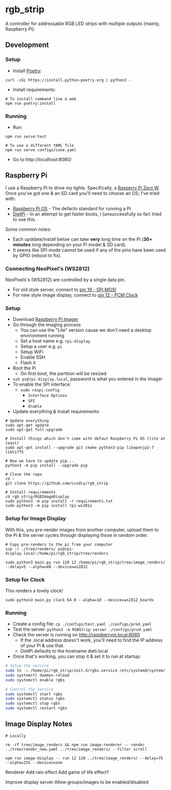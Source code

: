 # rgb_strip

A controller for addressable RGB LED strips with multiple outputs (mainly, Raspberry Pi).

## Development

### Setup

* Install [Poetry](https://python-poetry.org/docs/#installation):
```
curl -sSL https://install.python-poetry.org | python3 -
```
* Install requirements:
```
# To install command line & web
npm run poetry:install
```

### Running

* Run:
```
npm run serve:test

# To use a different YAML file
npm run serve configs/cone.yaml
```
* Go to http://localhost:8080/

## Raspberry Pi

I use a Raspberry Pi to drive my lights. Specifically, a [Rasperry Pi Zero W](https://www.raspberrypi.org/products/raspberry-pi-zero-w/). Once you've got one & an SD card you'll need to choose an OS; I've tried with:
* [Raspberry Pi OS](https://www.raspberrypi.org/software/) - The defacto standard for running a Pi
* [DietPi](https://dietpi.com/) - In an attempt to get faster boots, I (unsuccessfully so far) tried to use this.

Some common notes:
* Each upddate/install below can take **very** long time on the Pi (**30+ minutes** long depending on your Pi model & SD card).
* It seems like SPI mode cannot be used if any of the pins have been used by GPIO (reboot to fix).

### Connecting NeoPixel's (WS2812)

NeoPixels's (WS2812) are controlled by a single data pin.

- For old style server, connect to [pin 19 - SPI MOSI](https://pinout.xyz/pinout/pin19_gpio10/)
- For new style image display, connect to [pin 12 - PCM Clock](https://pinout.xyz/pinout/pin12_gpio18/)

### Setup

* Download [Raspberry Pi Imager](https://www.raspberrypi.com/software/)
* Go through the imaging process
  * You can use the "Lite" version cause we don't need a desktop environment running
  * Set a host name e.g. `rpi-display`
  * Setup a user e.g. `pi`
  * Setup WiFi
  * Enable SSH
  * Flash it
* Boot the Pi
  * On first boot, the partition will be resized
* `ssh pi@rpi-display.local`, password is what you entered in the Imager
* To enable the SPI interface:
  * `sudo raspi-config`
    * `Interface Options`
    * `SPI`
    * `Enable`
* Update everything & install requirements:
```
# Update everything
sudo apt-get update
sudo apt-get full-upgrade

# Install things which don't come with defaut Raspberry Pi OS (lite at least)
sudo apt-get install --upgrade git cmake python3-pip libopenjp2-7 libtiff5

# Now we have to update pip...
python3 -m pip install --upgrade pip

# Clone the repo
cd ~
git clone https://github.com/csudcy/rgb_strip

# Install requirements
cd rgb_strip/RGBImageDisplay
sudo python3 -m pip install -r requirements.txt
sudo python3 -m pip install rpi-ws281x

```

### Setup for Image Display

With this, you pre-render images from another computer, upload them to the Pi & the server cycles through displaying those in random order.

```
# Copy pre-renders to the pi from your computer
scp -r ./tree/renders/ pi@rpi-display.local:/home/pi/rgb_strip/tree/renders

sudo python3 main.py run 120 12 /home/pi/rgb_strip/tree/image_renders/ --delay=5 --alpha=40 --device=ws2812
```

### Setup for Clock

This renders a lovely clock!

```
sudo python3 main.py clock 64 8 --alpha=10 --device=ws2812_boards
```

### Running

* Create a config file: `cp ./configs/test.yaml ./configs/prod.yaml`
* Test the server: `python3 -m RGBStrip server ./configs/prod.yaml`
* Check the server is running on http://raspberrypi.local:8080
  * If the .local address doesn't work, you'll need to find the IP address of your Pi & use that.
  * DietPi defaults to the hostname dieti.local
* Once that's working, you can stop it & set it to run at startup:
```bash
# Setup the service
sudo ln -s /home/pi/rgb_strip/init.d/rgbs.service /etc/systemd/system/
sudo systemctl daemon-reload
sudo systemctl enable rgbs

# Control the service
sudo systemctl start rgbs
sudo systemctl status rgbs
sudo systemctl stop rgbs
sudo systemctl restart rgbs
```

## Image Display Notes

```
# Locally

rm -rf tree/image_renders && npm run image-renderer -- render ../tree/render_new.yaml ../tree/image_renders/ --filter scroll

npm run image-display -- run 12 120 ../tree/image_renders/ --delay=75 --alpha=255 --device=none
```

Renderer
  Add rain effect
  Add game of life effect?

Improve display server
  Allow groups/images to be enabled/disabled
